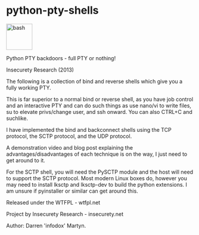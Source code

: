 python-pty-shells
=================

<p align="left">
    <img src="https://raw.githubusercontent.com/devicons/devicon/master/icons/bash/bash.svg" alt="bash" width="70" height="70"/>
    </p>

Python PTY backdoors - full PTY or nothing!

Insecurety Research (2013)

The following is a collection of bind and reverse shells which give you a fully working PTY.

This is far superior to a normal bind or reverse shell, as you have job control and an interactive PTY and can do such things as use nano/vi to write files, su to elevate privs/change user, and ssh onward. You can also CTRL+C  and suchlike. 

I have implemented the bind and backconnect shells using the TCP protocol, the SCTP protocol, and the UDP protocol.

A demonstration video and blog post explaining the advantages/disadvantages of each technique is on the way, I just need to get around to it. 

For the SCTP shell, you will need the PySCTP module and the host will need to support the SCTP protocol. Most modern Linux boxes do, however you may need to install lksctp and lksctp-dev to build the python extensions. I am unsure if pyinstaller or similar can get around this.

Released under the WTFPL - wtfpl.net

Project by Insecurety Research - insecurety.net

Author: Darren 'infodox' Martyn.
